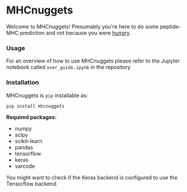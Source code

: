 # MHCnuggets

Welcome to MHCnuggets! Presumably you're here to do some
peptide-MHC prediction and not because you were [hungry](https://www.mcdonalds.com/us/en-us/product/chicken-mcnuggets-4-piece.html).

### Usage ###
For an overview of how to use MHCnuggets please refer to the Jupyter notebook
called `user_guide.ipynb` in the repository

### Installation ###

MHCnuggets is `pip` installable as:
```bash
pip install mhcnuggets
```

**Required packages:**

* numpy
* scipy
* scikit-learn
* pandas
* tensorflow
* keras
* varcode

You might want to check if the Keras backend is configured to use
the Tensorflow backend.
